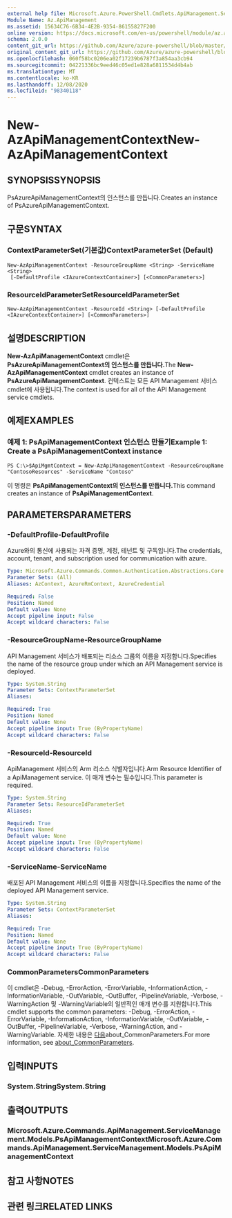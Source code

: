 ```yaml
---
external help file: Microsoft.Azure.PowerShell.Cmdlets.ApiManagement.ServiceManagement.dll-Help.xml
Module Name: Az.ApiManagement
ms.assetid: 15634C76-6B34-4E2B-9354-86155827F200
online version: https://docs.microsoft.com/en-us/powershell/module/az.apimanagement/new-azapimanagementcontext
schema: 2.0.0
content_git_url: https://github.com/Azure/azure-powershell/blob/master/src/ApiManagement/ApiManagement/help/New-AzApiManagementContext.md
original_content_git_url: https://github.com/Azure/azure-powershell/blob/master/src/ApiManagement/ApiManagement/help/New-AzApiManagementContext.md
ms.openlocfilehash: 060f58bc0206ea02f17239b6787f3a854aa3cb94
ms.sourcegitcommit: 04221336bc9eed46c05ed1e828a6811534d4b4ab
ms.translationtype: MT
ms.contentlocale: ko-KR
ms.lasthandoff: 12/08/2020
ms.locfileid: "98340118"
---
```

# <span data-ttu-id="6e957-101">New-AzApiManagementContext</span><span class="sxs-lookup"><span data-stu-id="6e957-101">New-AzApiManagementContext</span></span>

## <span data-ttu-id="6e957-102">SYNOPSIS</span><span class="sxs-lookup"><span data-stu-id="6e957-102">SYNOPSIS</span></span>
<span data-ttu-id="6e957-103">PsAzureApiManagementContext의 인스턴스를 만듭니다.</span><span class="sxs-lookup"><span data-stu-id="6e957-103">Creates an instance of PsAzureApiManagementContext.</span></span>

## <span data-ttu-id="6e957-104">구문</span><span class="sxs-lookup"><span data-stu-id="6e957-104">SYNTAX</span></span>

### <span data-ttu-id="6e957-105">ContextParameterSet(기본값)</span><span class="sxs-lookup"><span data-stu-id="6e957-105">ContextParameterSet (Default)</span></span>
```
New-AzApiManagementContext -ResourceGroupName <String> -ServiceName <String>
 [-DefaultProfile <IAzureContextContainer>] [<CommonParameters>]
```

### <span data-ttu-id="6e957-106">ResourceIdParameterSet</span><span class="sxs-lookup"><span data-stu-id="6e957-106">ResourceIdParameterSet</span></span>
```
New-AzApiManagementContext -ResourceId <String> [-DefaultProfile <IAzureContextContainer>] [<CommonParameters>]
```

## <span data-ttu-id="6e957-107">설명</span><span class="sxs-lookup"><span data-stu-id="6e957-107">DESCRIPTION</span></span>
<span data-ttu-id="6e957-108">**New-AzApiManagementContext** cmdlet은 **PsAzureApiManagementContext의 인스턴스를 만듭니다.**</span><span class="sxs-lookup"><span data-stu-id="6e957-108">The **New-AzApiManagementContext** cmdlet creates an instance of **PsAzureApiManagementContext**.</span></span>
<span data-ttu-id="6e957-109">컨텍스트는 모든 API Management 서비스 cmdlet에 사용됩니다.</span><span class="sxs-lookup"><span data-stu-id="6e957-109">The context is used for all of the API Management service cmdlets.</span></span>

## <span data-ttu-id="6e957-110">예제</span><span class="sxs-lookup"><span data-stu-id="6e957-110">EXAMPLES</span></span>

### <span data-ttu-id="6e957-111">예제 1: PsApiManagementContext 인스턴스 만들기</span><span class="sxs-lookup"><span data-stu-id="6e957-111">Example 1: Create a PsApiManagementContext instance</span></span>
```
PS C:\>$ApiMgmtContext = New-AzApiManagementContext -ResourceGroupName "ContosoResources" -ServiceName "Contoso"
```

<span data-ttu-id="6e957-112">이 명령은 **PsApiManagementContext의 인스턴스를 만듭니다.**</span><span class="sxs-lookup"><span data-stu-id="6e957-112">This command creates an instance of **PsApiManagementContext**.</span></span>

## <span data-ttu-id="6e957-113">PARAMETERS</span><span class="sxs-lookup"><span data-stu-id="6e957-113">PARAMETERS</span></span>

### <span data-ttu-id="6e957-114">-DefaultProfile</span><span class="sxs-lookup"><span data-stu-id="6e957-114">-DefaultProfile</span></span>
<span data-ttu-id="6e957-115">Azure와의 통신에 사용되는 자격 증명, 계정, 테넌트 및 구독입니다.</span><span class="sxs-lookup"><span data-stu-id="6e957-115">The credentials, account, tenant, and subscription used for communication with azure.</span></span>

```yaml
Type: Microsoft.Azure.Commands.Common.Authentication.Abstractions.Core.IAzureContextContainer
Parameter Sets: (All)
Aliases: AzContext, AzureRmContext, AzureCredential

Required: False
Position: Named
Default value: None
Accept pipeline input: False
Accept wildcard characters: False
```

### <span data-ttu-id="6e957-116">-ResourceGroupName</span><span class="sxs-lookup"><span data-stu-id="6e957-116">-ResourceGroupName</span></span>
<span data-ttu-id="6e957-117">API Management 서비스가 배포되는 리소스 그룹의 이름을 지정합니다.</span><span class="sxs-lookup"><span data-stu-id="6e957-117">Specifies the name of the resource group under which an API Management service is deployed.</span></span>

```yaml
Type: System.String
Parameter Sets: ContextParameterSet
Aliases:

Required: True
Position: Named
Default value: None
Accept pipeline input: True (ByPropertyName)
Accept wildcard characters: False
```

### <span data-ttu-id="6e957-118">-ResourceId</span><span class="sxs-lookup"><span data-stu-id="6e957-118">-ResourceId</span></span>
<span data-ttu-id="6e957-119">ApiManagement 서비스의 Arm 리소스 식별자입니다.</span><span class="sxs-lookup"><span data-stu-id="6e957-119">Arm Resource Identifier of a ApiManagement service.</span></span> <span data-ttu-id="6e957-120">이 매개 변수는 필수입니다.</span><span class="sxs-lookup"><span data-stu-id="6e957-120">This parameter is required.</span></span>

```yaml
Type: System.String
Parameter Sets: ResourceIdParameterSet
Aliases:

Required: True
Position: Named
Default value: None
Accept pipeline input: True (ByPropertyName)
Accept wildcard characters: False
```

### <span data-ttu-id="6e957-121">-ServiceName</span><span class="sxs-lookup"><span data-stu-id="6e957-121">-ServiceName</span></span>
<span data-ttu-id="6e957-122">배포된 API Management 서비스의 이름을 지정합니다.</span><span class="sxs-lookup"><span data-stu-id="6e957-122">Specifies the name of the deployed API Management service.</span></span>

```yaml
Type: System.String
Parameter Sets: ContextParameterSet
Aliases:

Required: True
Position: Named
Default value: None
Accept pipeline input: True (ByPropertyName)
Accept wildcard characters: False
```

### <span data-ttu-id="6e957-123">CommonParameters</span><span class="sxs-lookup"><span data-stu-id="6e957-123">CommonParameters</span></span>
<span data-ttu-id="6e957-124">이 cmdlet은 -Debug, -ErrorAction, -ErrorVariable, -InformationAction, -InformationVariable, -OutVariable, -OutBuffer, -PipelineVariable, -Verbose, -WarningAction 및 -WarningVariable의 일반적인 매개 변수를 지원합니다.</span><span class="sxs-lookup"><span data-stu-id="6e957-124">This cmdlet supports the common parameters: -Debug, -ErrorAction, -ErrorVariable, -InformationAction, -InformationVariable, -OutVariable, -OutBuffer, -PipelineVariable, -Verbose, -WarningAction, and -WarningVariable.</span></span> <span data-ttu-id="6e957-125">자세한 내용은 [다음](http://go.microsoft.com/fwlink/?LinkID=113216)about_CommonParameters.</span><span class="sxs-lookup"><span data-stu-id="6e957-125">For more information, see [about_CommonParameters](http://go.microsoft.com/fwlink/?LinkID=113216).</span></span>

## <span data-ttu-id="6e957-126">입력</span><span class="sxs-lookup"><span data-stu-id="6e957-126">INPUTS</span></span>

### <span data-ttu-id="6e957-127">System.String</span><span class="sxs-lookup"><span data-stu-id="6e957-127">System.String</span></span>

## <span data-ttu-id="6e957-128">출력</span><span class="sxs-lookup"><span data-stu-id="6e957-128">OUTPUTS</span></span>

### <span data-ttu-id="6e957-129">Microsoft.Azure.Commands.ApiManagement.ServiceManagement.Models.PsApiManagementContext</span><span class="sxs-lookup"><span data-stu-id="6e957-129">Microsoft.Azure.Commands.ApiManagement.ServiceManagement.Models.PsApiManagementContext</span></span>

## <span data-ttu-id="6e957-130">참고 사항</span><span class="sxs-lookup"><span data-stu-id="6e957-130">NOTES</span></span>

## <span data-ttu-id="6e957-131">관련 링크</span><span class="sxs-lookup"><span data-stu-id="6e957-131">RELATED LINKS</span></span>
